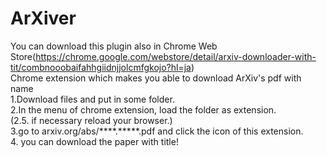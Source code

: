 # ArXiver
You can download this plugin also in Chrome Web Store(https://chrome.google.com/webstore/detail/arxiv-downloader-with-tit/combnooobaifahhgiidnjjolcmfgkojo?hl=ja)<br>
Chrome extension which makes you able to download ArXiv's pdf with name<br>
1.Download files and put in some folder.<br>
2.In the menu of chrome extension, load the folder as extension.<br>
(2.5. if necessary reload your browser.)<br>
3.go to arxiv.org/abs/****.*****.pdf and click the icon of this extension.<br>
4. you can download the paper with title!<br>
